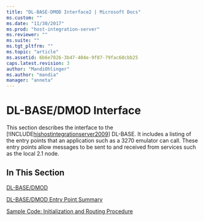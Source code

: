 ```yaml
---
title: "DL-BASE-DMOD Interface2 | Microsoft Docs"
ms.custom: ""
ms.date: "11/30/2017"
ms.prod: "host-integration-server"
ms.reviewer: ""
ms.suite: ""
ms.tgt_pltfrm: ""
ms.topic: "article"
ms.assetid: 6b6e7826-3b47-404e-9f87-79fac68cbb25
caps.latest.revision: 3
author: "MandiOhlinger"
ms.author: "mandia"
manager: "anneta"
---
```

# DL-BASE/DMOD Interface
This section describes the interface to the [!INCLUDE[hishostintegrationserver2009](../includes/hishostintegrationserver2009-md.md)] DL-BASE. It includes a listing of the entry points that an application such as a 3270 emulator can call. These entry points allow messages to be sent to and received from services such as the local 2.1 node.  
  
## In This Section  
 [DL-BASE/DMOD](../core/dl-base-dmod2.md)  
  
 [DL-BASE/DMOD Entry Point Summary](../core/dl-base-dmod-entry-point-summary1.md)  
  
 [Sample Code: Initialization and Routing Procedure](../core/sample-code-initialization-and-routing-procedure1.md)